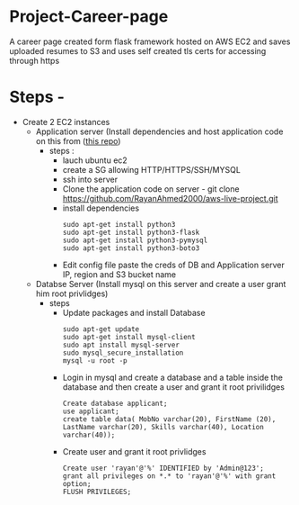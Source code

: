 # Project-Career-page
A career page created form flask framework hosted on AWS EC2 and saves uploaded resumes to S3 and uses self created tls certs for accessing through https

# Steps -
- Create 2 EC2 instances
  - Application server (Install dependencies and host application code on this from ([this repo](https://github.com/RayanAhmed2000/aws-live-project))
    - steps :
        - lauch ubuntu ec2
        - create a SG allowing HTTP/HTTPS/SSH/MYSQL
        - ssh into server
        - Clone the application code on server -  git clone https://github.com/RayanAhmed2000/aws-live-project.git
        - install dependencies
          ```
          sudo apt-get install python3
          sudo apt-get install python3-flask
          sudo apt-get install python3-pymysql
          sudo apt-get install python3-boto3
          ```
        -  Edit config file paste the creds of DB and Application server IP, region and S3 bucket name
  - Databse Server (Install mysql on this server and create a user grant him root privlidges)
    - steps
        - Update packages and install Database
          ```
          sudo apt-get update
          sudo apt-get install mysql-client
          sudo apt install mysql-server
          sudo mysql_secure_installation
          mysql -u root -p
          ```
        - Login in mysql and create a database and a table inside the database and then create a user and grant it root privilidges
          ```
          Create database applicant;
          use applicant;
          create table data( MobNo varchar(20), FirstName (20), LastName varchar(20), Skills varchar(40), Location varchar(40)); 
          ```
        - Create user and grant it root privlidges
          ```
          Create user 'rayan'@'%' IDENTIFIED by 'Admin@123';
          grant all privileges on *.* to 'rayan'@'%' with grant option;
          FLUSH PRIVILEGES;
          ```
